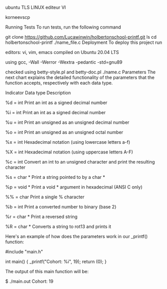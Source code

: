 ubuntu TLS LINUX editeur VI 

korneevscp

Running Tests
To run tests, run the following command

  git clone https://github.com/Lucawinwin/holbertonschool-printf.git
  ls 
  cd holbertonschool-printf
  ./name_file.c
Deployment
To deploy this project run

  editors: vi, vim, emacs
 compiled on Ubuntu 20.04 LTS 

  using gcc, -Wall -Werror -Wextra -pedantic -std=gnu89

   checked using betty-style.pl and betty-doc.pl
   ./name.c
Parameters
The next chart explains the detailed functionality of the parameters that the function accepts, respectively with each data type.

Indicator Data type Description

%d = int Print an int as a signed decimal number

%i = int Print an int as a signed decimal number

%u = int Print an unsigned as an unsigned decimal number

%o = int Print an unsigned as an unsigned octal number

%x = int Hexadecimal notation (using lowercase letters a-f)

%X = int Hexadecimal notation (using uppercase letters A-F)

%c = int Convert an int to an unsigned character and print the resulting character

%s = char * Print a string pointed to by a char *

%p = void * Print a void * argument in hexadecimal (ANSI C only)

%% = char Print a single % character

%b = int Print a converted number to binary (base 2)

%r = char * Print a reversed string

%R = char * Converts a string to rot13 and prints it


Here's an example of how does the parameters work in our _printf() function:

#include "main.h"

int main() { _printf("Cohort: %i", 19); return (0); }

The output of this main function will be:

$ ./main.out Cohort: 19